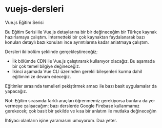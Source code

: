 # vuejs-dersleri
Vue.js Eğitim Serisi

Bu Eğitim Serisi ile Vue.js detaylarına bir bir değineceğim bir Türkçe kaynak hazırlamaya çalıştım. 
İnternetteki bir çok kaynaktan faydalanarak bazı konuları detaylı bazı konuları ince ayrıntılarına kadar anlatmaya çalıştım.

Dersleri iki bölüm şeklinde gerçekleştireceğiz;
* İlk bölümde CDN ile Vue.js çalıştırarak kullanıyor olacağız. Bu aşamada bir çok temel bilgiye değineceğiz.
* İkinci aşamada Vue CLI üzerinden gerekli bileşenleri kurma dahil eğitimimize devam edeceğiz.

Eğitimler sırasında temelleri pekiştirmek amacı ile bazı basit uygulamalar da yapacağız.

Not: Eğitim sırasında farklı araçları öğrenmemiz gerekiyorsa bunlara da yer vermeye çalışacağım; 
bazı derslerde Google Firebase kullanmamız gerekecek; çok basit bir şekilde ve kısa bir anlatım ile mutlaka değineceğim

İhtiyacı olanların işine yaramasını umuyorum.
Dua yeter.
